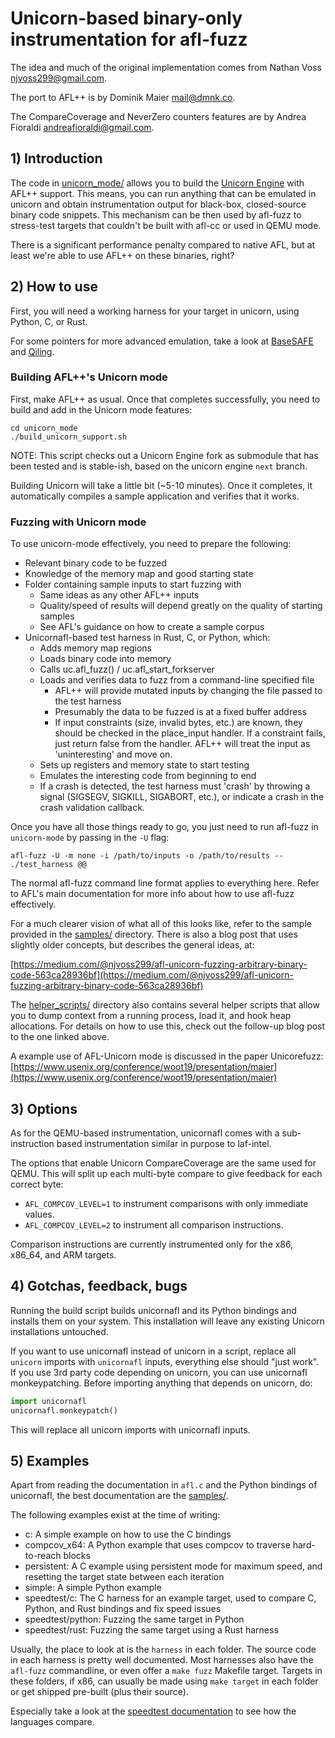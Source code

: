 # Unicorn-based binary-only instrumentation for afl-fuzz

The idea and much of the original implementation comes from Nathan Voss
<njvoss299@gmail.com>.

The port to AFL++ is by Dominik Maier <mail@dmnk.co>.

The CompareCoverage and NeverZero counters features are by Andrea Fioraldi
<andreafioraldi@gmail.com>.

## 1) Introduction

The code in [unicorn_mode/](./) allows you to build the
[Unicorn Engine](https://github.com/unicorn-engine/unicorn) with AFL++ support.
This means, you can run anything that can be emulated in unicorn and obtain
instrumentation output for black-box, closed-source binary code snippets. This
mechanism can be then used by afl-fuzz to stress-test targets that couldn't be
built with afl-cc or used in QEMU mode.

There is a significant performance penalty compared to native AFL, but at least
we're able to use AFL++ on these binaries, right?

## 2) How to use

First, you will need a working harness for your target in unicorn, using Python,
C, or Rust.

For some pointers for more advanced emulation, take a look at
[BaseSAFE](https://github.com/fgsect/BaseSAFE) and
[Qiling](https://github.com/qilingframework/qiling).

### Building AFL++'s Unicorn mode

First, make AFL++ as usual. Once that completes successfully, you need to build
and add in the Unicorn mode features:

```
cd unicorn_mode
./build_unicorn_support.sh
```

NOTE: This script checks out a Unicorn Engine fork as submodule that has been
tested and is stable-ish, based on the unicorn engine `next` branch.

Building Unicorn will take a little bit (~5-10 minutes). Once it completes, it
automatically compiles a sample application and verifies that it works.

### Fuzzing with Unicorn mode

To use unicorn-mode effectively, you need to prepare the following:

* Relevant binary code to be fuzzed
* Knowledge of the memory map and good starting state
* Folder containing sample inputs to start fuzzing with
    * Same ideas as any other AFL++ inputs
    * Quality/speed of results will depend greatly on the quality of starting
      samples
    * See AFL's guidance on how to create a sample corpus
* Unicornafl-based test harness in Rust, C, or Python, which:
    * Adds memory map regions
    * Loads binary code into memory
    * Calls uc.afl_fuzz() / uc.afl_start_forkserver
    * Loads and verifies data to fuzz from a command-line specified file
        * AFL++ will provide mutated inputs by changing the file passed to the
          test harness
        * Presumably the data to be fuzzed is at a fixed buffer address
        * If input constraints (size, invalid bytes, etc.) are known, they
          should be checked in the place_input handler. If a constraint fails,
          just return false from the handler. AFL++ will treat the input as
          'uninteresting' and move on.
    * Sets up registers and memory state to start testing
    * Emulates the interesting code from beginning to end
    * If a crash is detected, the test harness must 'crash' by throwing a signal
      (SIGSEGV, SIGKILL, SIGABORT, etc.), or indicate a crash in the crash
      validation callback.

Once you have all those things ready to go, you just need to run afl-fuzz in
`unicorn-mode` by passing in the `-U` flag:

```
afl-fuzz -U -m none -i /path/to/inputs -o /path/to/results -- ./test_harness @@
```

The normal afl-fuzz command line format applies to everything here. Refer to
AFL's main documentation for more info about how to use afl-fuzz effectively.

For a much clearer vision of what all of this looks like, refer to the sample
provided in the [samples/](./samples/) directory. There is also a
blog post that uses slightly older concepts, but describes the general ideas,
at:

[https://medium.com/@njvoss299/afl-unicorn-fuzzing-arbitrary-binary-code-563ca28936bf](https://medium.com/@njvoss299/afl-unicorn-fuzzing-arbitrary-binary-code-563ca28936bf)

The [helper_scripts/](./helper_scripts/) directory also contains several helper
scripts that allow you to dump context from a running process, load it, and hook
heap allocations. For details on how to use this, check out the follow-up blog
post to the one linked above.

A example use of AFL-Unicorn mode is discussed in the paper Unicorefuzz:
[https://www.usenix.org/conference/woot19/presentation/maier](https://www.usenix.org/conference/woot19/presentation/maier)

## 3) Options

As for the QEMU-based instrumentation, unicornafl comes with a sub-instruction
based instrumentation similar in purpose to laf-intel.

The options that enable Unicorn CompareCoverage are the same used for QEMU. This
will split up each multi-byte compare to give feedback for each correct byte:

* `AFL_COMPCOV_LEVEL=1` to instrument comparisons with only immediate values.
* `AFL_COMPCOV_LEVEL=2` to instrument all comparison instructions.

Comparison instructions are currently instrumented only for the x86, x86_64, and
ARM targets.

## 4) Gotchas, feedback, bugs

Running the build script builds unicornafl and its Python bindings and installs
them on your system. This installation will leave any existing Unicorn
installations untouched.

If you want to use unicornafl instead of unicorn in a script, replace all
`unicorn` imports with `unicornafl` inputs, everything else should "just work".
If you use 3rd party code depending on unicorn, you can use unicornafl
monkeypatching. Before importing anything that depends on unicorn, do:

```python
import unicornafl
unicornafl.monkeypatch()
```

This will replace all unicorn imports with unicornafl inputs.

## 5) Examples

Apart from reading the documentation in `afl.c` and the Python bindings of
unicornafl, the best documentation are the [samples/](./samples).

The following examples exist at the time of writing:

- c: A simple example on how to use the C bindings
- compcov_x64: A Python example that uses compcov to traverse hard-to-reach
  blocks
- persistent: A C example using persistent mode for maximum speed, and resetting
  the target state between each iteration
- simple: A simple Python example
- speedtest/c: The C harness for an example target, used to compare C, Python,
  and Rust bindings and fix speed issues
- speedtest/python: Fuzzing the same target in Python
- speedtest/rust: Fuzzing the same target using a Rust harness

Usually, the place to look at is the `harness` in each folder. The source code
in each harness is pretty well documented. Most harnesses also have the
`afl-fuzz` commandline, or even offer a `make fuzz` Makefile target. Targets in
these folders, if x86, can usually be made using `make target` in each folder or
get shipped pre-built (plus their source).

Especially take a look at the
[speedtest documentation](./samples/speedtest/README.md) to see how the
languages compare.